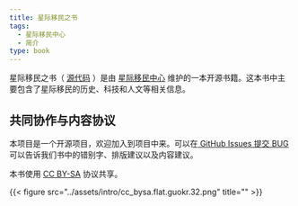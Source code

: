 ```yaml
---
title: 星际移民之书
tags:
  - 星际移民中心
  - 简介
type: book
---
```



星际移民之书（ [源代码](https://github.com/InterImm/InterImmBook) ）是由
[星际移民中心](http://interimm.org/)
维护的一本开源书籍。这本书中主要包含了星际移民的历史、科技和人文等相关信息。


共同协作与内容协议
------------------

本项目是一个开源项目，欢迎加入到项目中来。可以在[ GitHub Issues 提交
BUG](https://github.com/InterImm/InterImmBook/issues) 可以告诉我们书中的错别字、排版建议以及内容建议。

本书使用 [CC
BY-SA](https://creativecommons.org/licenses/by-sa/4.0/deed.zh)
协议共享。

{{< figure src="../assets/intro/cc_bysa.flat.guokr.32.png" title="" >}}